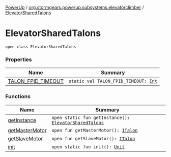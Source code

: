 [PowerUp](../../index.md) / [org.stormgears.powerup.subsystems.elevatorclimber](../index.md) / [ElevatorSharedTalons](./index.md)

# ElevatorSharedTalons

`open class ElevatorSharedTalons`

### Properties

| Name | Summary |
|---|---|
| [TALON_FPID_TIMEOUT](-t-a-l-o-n_-f-p-i-d_-t-i-m-e-o-u-t.md) | `static val TALON_FPID_TIMEOUT: `[`Int`](https://kotlinlang.org/api/latest/jvm/stdlib/kotlin/-int/index.html) |

### Functions

| Name | Summary |
|---|---|
| [getInstance](get-instance.md) | `open static fun getInstance(): `[`ElevatorSharedTalons`](./index.md) |
| [getMasterMotor](get-master-motor.md) | `open fun getMasterMotor(): `[`ITalon`](../../org.stormgears.utils.decoupling/-i-talon/index.md) |
| [getSlaveMotor](get-slave-motor.md) | `open fun getSlaveMotor(): `[`ITalon`](../../org.stormgears.utils.decoupling/-i-talon/index.md) |
| [init](init.md) | `open static fun init(): `[`Unit`](https://kotlinlang.org/api/latest/jvm/stdlib/kotlin/-unit/index.html) |
